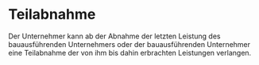 # Teilabnahme

Der Unternehmer kann ab der Abnahme der letzten Leistung des bauausführenden Unternehmers oder der bauausführenden Unternehmer eine Teilabnahme der von ihm bis dahin erbrachten Leistungen verlangen. 

